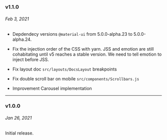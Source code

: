 ### v1.1.0

###### Feb 3, 2021

- Depdendecy versions `@material-ui` from 5.0.0-alpha.23 to 5.0.0-alpha.24.

- Fix the injection order of the CSS with yarn. JSS and emotion are still cohabitating until v5 reaches a stable version. We need to tell emotion to inject before JSS.

- Fix layout doc `src/layouts/DocsLayout` breakpoints
- Fix double scroll bar on mobile `src/components/Scrollbars.js`
- Improvement Carousel implementation

---

### v1.0.0

###### Jan 26, 2021

Initial release.
